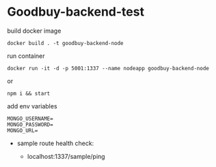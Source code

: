 # Goodbuy-backend-test

build docker image

```
docker build . -t goodbuy-backend-node
```

run container

```
docker run -it -d -p 5001:1337 --name nodeapp goodbuy-backend-node
```

or

```
npm i && start
```

add env variables

```
MONGO_USERNAME=
MONGO_PASSWORD=
MONGO_URL=
```

- sample route health check:

  - localhost:1337/sample/ping
